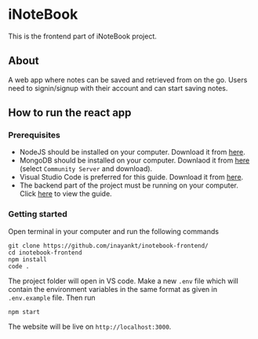 # iNoteBook

This is the frontend part of iNoteBook project.

## About

A web app where notes can be saved and retrieved from on the go. Users need to signin/signup with their account and can start saving notes.

## How to run the react app

### Prerequisites

- NodeJS should be installed on your computer. Download it from [here](https://nodejs.org/en/download).
- MongoDB should be installed on your computer. Downlaod it from [here](https://www.mongodb.com/try/download/community) (select `Community Server` and download).
- Visual Studio Code is preferred for this guide. Download it from [here](https://code.visualstudio.com/download).
- The backend part of the project must be running on your computer. Click [here]() to view the guide.

### Getting started

Open terminal in your computer and run the following commands
```
git clone https://github.com/inayankt/inotebook-frontend/
cd inotebook-frontend
npm install
code .
```

The project folder will open in VS code. Make a new `.env` file which will contain the environment variables in the same format as given in `.env.example` file. Then run
```
npm start
```

The website will be live on `http://localhost:3000`.